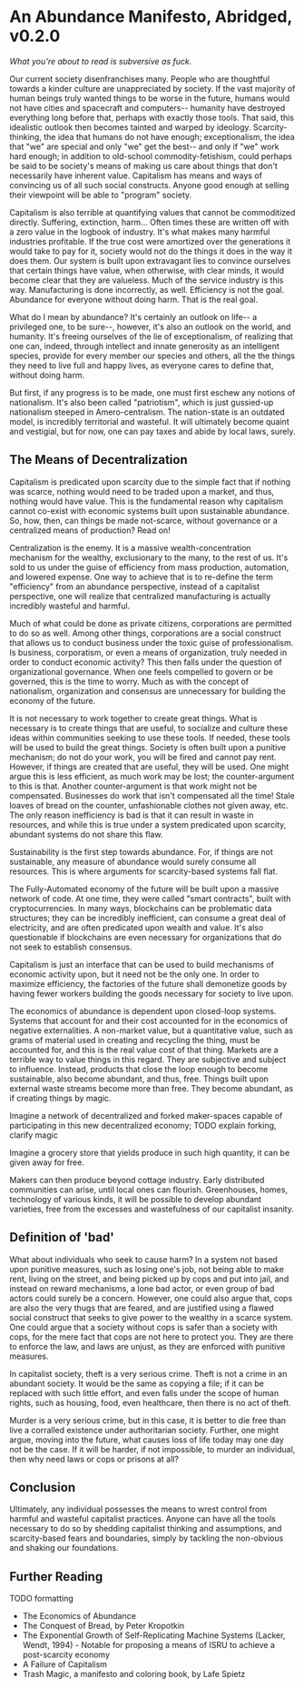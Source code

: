 # An Abundance Manifesto, Abridged, v0.2.0

_What you're about to read is subversive as fuck._

Our current society disenfranchises many. People who are thoughtful towards a kinder culture are unappreciated by society. If the vast majority of human beings truly wanted things to be worse in the future, humans would not have cities and spacecraft and computers-- humanity have destroyed everything long before that, perhaps with exactly those tools. That said, this idealistic outlook then becomes tainted and warped by ideology. Scarcity-thinking, the idea that humans do not have enough; exceptionalism, the idea that "we" are special and only "we" get the best-- and only if "we" work hard enough; in addition to old-school commodity-fetishism, could perhaps be said to be society's means of making us care about things that don't necessarily have inherent value. Capitalism has means and ways of convincing us of all such social constructs. Anyone good enough at selling their viewpoint will be able to "program" society.

Capitalism is also terrible at quantifying values that cannot be commoditized directly. Suffering, extinction, harm... Often times these are written off with a zero value in the logbook of industry. It's what makes many harmful industries profitable. If the true cost were amortized over the generations it would take to pay for it, society would not do the things it does in the way it does them. Our system is built upon extravagant lies to convince ourselves that certain things have value, when otherwise, with clear minds, it would become clear that they are valueless. Much of the service industry is this way. Manufacturing is done incorrectly, as well. Efficiency is not the goal. Abundance for everyone without doing harm. That is the real goal.

What do I mean by abundance? It's certainly an outlook on life-- a privileged one, to be sure--, however, it's also an outlook on the world, and humanity. It's freeing ourselves of the lie of exceptionalism, of realizing that one can, indeed, through intellect and innate generosity as an intelligent species, provide for every member our species and others, all the the things they need to live full and happy lives, as everyone cares to define that, without doing harm.

But first, if any progress is to be made, one must first eschew any notions of nationalism. It's also been called "patriotism", which is just gussied-up nationalism steeped in Amero-centralism. The nation-state is an outdated model, is incredibly territorial and wasteful. It will ultimately become quaint and vestigial, but for now, one can pay taxes and abide by local laws, surely.

## The Means of Decentralization

Capitalism is predicated upon scarcity due to the simple fact that if nothing was scarce, nothing would need to be traded upon a market, and thus, nothing would have value. This is the fundamental reason why capitalism cannot co-exist with economic systems built upon sustainable abundance. So, how, then, can things be made not-scarce, without governance or a centralized means of production? Read on!

Centralization is the enemy. It is a massive wealth-concentration mechanism for the wealthy, exclusionary to the many, to the rest of us. It's sold to us under the guise of efficiency from mass production, automation, and lowered expense. One way to achieve that is to re-define the term "efficiency" from an abundance perspective, instead of a capitalist perspective, one will realize that centralized manufacturing is actually incredibly wasteful and harmful.

Much of what could be done as private citizens, corporations are permitted to do so as well. Among other things, corporations are a social construct that allows us to conduct business under the toxic guise of professionalism. Is business, corporatism, or even a means of organization, truly needed in order to conduct economic activity? This then falls under the question of organizational governance. When one feels compelled to govern or be governed, this is the time to worry. Much as with the concept of nationalism, organization and consensus are unnecessary for building the economy of the future.

It is not necessary to work together to create great things. What is necessary is to create things that are useful, to socialize and culture these ideas within communities seeking to use these tools. If needed, these tools will be used to build the great things. Society is often built upon a punitive mechanism; do not do your work, you will be fired and cannot pay rent. However, if things are created that are useful, they will be used. One might argue this is less efficient, as much work may be lost; the counter-argument to this is that. Another counter-argument is that work might not be compensated. Businesses do work that isn't compensated all the time! Stale loaves of bread on the counter, unfashionable clothes not given away, etc. The only reason inefficiency is bad is that it can result in waste in resources, and while this is true under a system predicated upon scarcity, abundant systems do not share this flaw.

Sustainability is the first step towards abundance. For, if things are not sustainable, any measure of abundance would surely consume all resources. This is where arguments for scarcity-based systems fall flat.

The Fully-Automated economy of the future will be built upon a massive network of code. At one time, they were called "smart contracts", built with cryptocurrencies. In many ways, blockchains can be problematic data structures; they can be incredibly inefficient, can consume a great deal of electricity, and are often predicated upon wealth and value. It's also questionable if blockchains are even necessary for organizations that do not seek to establish consensus.

Capitalism is just an interface that can be used to build mechanisms of economic activity upon, but it need not be the only one. In order to maximize efficiency, the factories of the future shall demonetize goods by having fewer workers building the goods necessary for society to live upon.

The economics of abundance is dependent upon closed-loop systems. Systems that account for and their cost accounted for in the economics of negative externalities. A non-market value, but a quantitative value, such as grams of material used in creating and recycling the thing, must be accounted for, and this is the real value cost of that thing. Markets are a terrible way to value things in this regard. They are subjective and subject to influence. Instead, products that close the loop enough to become sustainable, also become abundant, and thus, free. Things built upon external waste streams become more than free. They become abundant, as if creating things by magic.

Imagine a network of decentralized and forked maker-spaces capable of participating in this new decentralized economy; TODO explain forking, clarify magic

Imagine a grocery store that yields produce in such high quantity, it can be given away for free.

Makers can then produce beyond cottage industry. Early distributed communities can arise, until local ones can flourish. Greenhouses, homes, technology of various kinds, it will be possible to develop abundant varieties, free from the excesses and wastefulness of our capitalist insanity.

## Definition of 'bad'

What about individuals who seek to cause harm? In a system not based upon punitive measures, such as losing one's job, not being able to make rent, living on the street, and being picked up by cops and put into jail, and instead on reward mechanisms, a lone bad actor, or even group of bad actors could surely be a concern. However, one could also argue that, cops are also the very thugs that are feared, and are justified using a flawed social construct that seeks to give power to the wealthy in a scarce system. One could argue that a society without cops is safer than a society with cops, for the mere fact that cops are not here to protect you. They are there to enforce the law, and laws are unjust, as they are enforced with punitive measures.

In capitalist society, theft is a very serious crime. Theft is not a crime in an abundant society. It would be the same as copying a file; if it can be replaced with such little effort, and even falls under the scope of human rights, such as housing, food, even healthcare, then there is no act of theft.

Murder is a very serious crime, but in this case, it is better to die free than live a corralled existence under authoritarian society. Further, one might argue, moving into the future, what causes loss of life today may one day not be the case. If it will be harder, if not impossible, to murder an individual, then why need laws or cops or prisons at all?

## Conclusion

Ultimately, any individual possesses the means to wrest control from harmful and wasteful capitalist practices. Anyone can have all the tools necessary to do so by shedding capitalist thinking and assumptions, and scarcity-based fears and boundaries, simply by tackling the non-obvious and shaking our foundations.

## Further Reading

TODO formatting

- The Economics of Abundance
- The Conquest of Bread, by Peter Kropotkin
- The Exponential Growth of Self-Replicating Machine Systems (Lacker, Wendt, 1994) - Notable for proposing a means of ISRU to achieve a post-scarcity economy
- A Failure of Capitalism
- Trash Magic, a manifesto and coloring book, by Lafe Spietz
